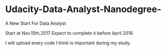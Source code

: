 # Udacity-Data-Analyst-Nanodegree-
A New Start For Data Analyst

Start at Nov.15th,2017  Expect to complete it before April 2018

I will upload every code I think is important during my study.
